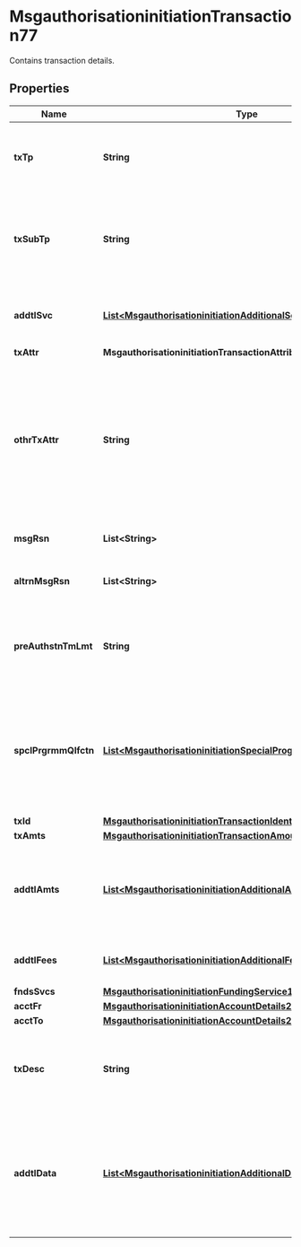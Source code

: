 

# MsgauthorisationinitiationTransaction77

Contains transaction details.

## Properties

| Name | Type | Description | Notes |
|------------ | ------------- | ------------- | -------------|
|**txTp** | **String** | The code identifying the general type of transaction, such as a purchase or a balance inquiry. |  [optional] |
|**txSubTp** | **String** | The code identifying the subtype of the transaction, such as the kind of Funds Transfer or a prepaid card load. |  [optional] |
|**addtlSvc** | [**List&lt;MsgauthorisationinitiationAdditionalService1&gt;**](MsgauthorisationinitiationAdditionalService1.md) | Information about an additional service applied to the transaction, such as cash back. |  [optional] |
|**txAttr** | **MsgauthorisationinitiationTransactionAttribute1Code** |  |  [optional] |
|**othrTxAttr** | **String** | A free text field for providing a classification of the transaction when the Transaction Attribute Code is \&quot;OTHN\&quot; or \&quot;OTHP,\&quot; which indicate a national, network, or customer specific value. |  [optional] |
|**msgRsn** | **List&lt;String&gt;** | The conditions under which the message was sent. |  [optional] |
|**altrnMsgRsn** | **List&lt;String&gt;** | The code identifying a specific reason for the message. |  [optional] |
|**preAuthstnTmLmt** | **String** | The number of minutes within which the Acceptor is expected to complete the transaction. |  [optional] |
|**spclPrgrmmQlfctn** | [**List&lt;MsgauthorisationinitiationSpecialProgrammeQualification1&gt;**](MsgauthorisationinitiationSpecialProgrammeQualification1.md) | Information related to the Card&#39;s qualification in a Mastercard program that affects, for example, how the transaction is processed or the associated interchange fees. |  [optional] |
|**txId** | [**MsgauthorisationinitiationTransactionIdentification8**](MsgauthorisationinitiationTransactionIdentification8.md) |  |  [optional] |
|**txAmts** | [**MsgauthorisationinitiationTransactionAmounts1**](MsgauthorisationinitiationTransactionAmounts1.md) |  |  [optional] |
|**addtlAmts** | [**List&lt;MsgauthorisationinitiationAdditionalAmounts1&gt;**](MsgauthorisationinitiationAdditionalAmounts1.md) | Information about amounts that are not part of the Transaction Amount, such as an Issuer-assessed Cardholder fee. |  [optional] |
|**addtlFees** | [**List&lt;MsgauthorisationinitiationAdditionalFee1&gt;**](MsgauthorisationinitiationAdditionalFee1.md) | Information about fees not included in the transaction amount. |  [optional] |
|**fndsSvcs** | [**MsgauthorisationinitiationFundingService1**](MsgauthorisationinitiationFundingService1.md) |  |  [optional] |
|**acctFr** | [**MsgauthorisationinitiationAccountDetails2**](MsgauthorisationinitiationAccountDetails2.md) |  |  [optional] |
|**acctTo** | [**MsgauthorisationinitiationAccountDetails2**](MsgauthorisationinitiationAccountDetails2.md) |  |  [optional] |
|**txDesc** | **String** | Transaction data related to programs and services, content and format based on bilateral agreements. |  [optional] |
|**addtlData** | [**List&lt;MsgauthorisationinitiationAdditionalData1&gt;**](MsgauthorisationinitiationAdditionalData1.md) | Additional data about the transaction. The data is sent in a name-value pair: Transaction Additional Data Name and Transaction Additional Data Value. |  [optional] |



